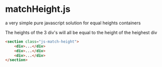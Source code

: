 # matchHeight.js
a very simple pure javascript solution for equal heights containers 

The heights of the 3 div's will all be equal to the height of the heighest div

```html
<section class="js-match-height">
    <div>...</div>
    <div>...</div>
    <div>...</div>
</section>
```

